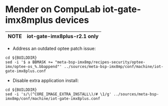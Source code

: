 # Mender on CompuLab iot-gate-imx8mplus devices

|NOTE|iot-gate-imx8plus-r2.1 only|
|---|---|

* Address an outdated optee patch issue:
```
cd ${BUILDDIR}
sed -i '$ a BBMASK += "meta-bsp-imx8mp/recipes-security/optee-imx/optee-os_%.bbappend"' ../sources/meta-bsp-imx8mp/conf/machine/iot-gate-imx8plus.conf
```

* Disable extra application install:
```
cd ${BUILDDIR}
sed -i 's/\(^CORE_IMAGE_EXTRA_INSTALL\)/# \1/g' ../sources/meta-bsp-imx8mp/conf/machine/iot-gate-imx8plus.conf
```
